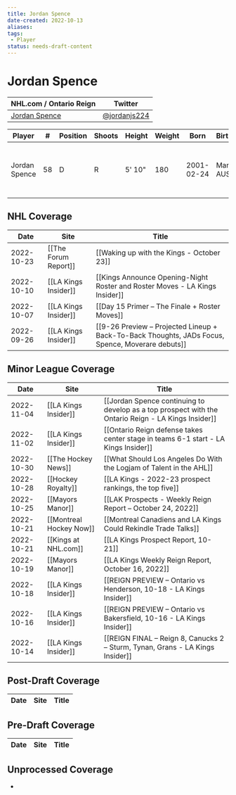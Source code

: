 ```yaml
---
title: Jordan Spence
date-created: 2022-10-13
aliases: 
tags:
 - Player
status: needs-draft-content
---
```


# Jordan Spence

NHL.com / Ontario Reign | Twitter
-|-
[Jordan Spence](https://www.nhl.com/player/jordan-spence-8481606) | [@jordanjs224](https://twitter.com/jordanjs224)

Player | \# | Position | Shoots | Height | Weight | Born | Birthplace | Draft 
-|-|-|-|-|-|-|-|-
Jordan Spence | 58 | D | R | 5' 10" | 180 | 2001-02-24 | Manly, AUS | -   2019 LAK, 4th rd, 2nd pk (95th overall)
 


## NHL  Coverage
| Date | Site | Title |
| ---- | ---- | ----- |
| 2022-10-23 | [[The Forum Report]] | [[Waking up with the Kings - October 23]]                                                                |
| 2022-10-10 | [[LA Kings Insider]] | [[Kings Announce Opening-Night Roster and Roster Moves - LA Kings Insider]]
| 2022-10-07 | [[LA Kings Insider]] | [[Day 15 Primer – The Finale + Roster Moves]]
| 2022-09-26 | [[LA Kings Insider]] | [[9-26 Preview – Projected Lineup + Back-To-Back Thoughts, JADs Focus, Spence, Moverare debuts]]



## Minor League Coverage
| Date       | Site                    | Title                                                                |
| ---------- | ----------------------- | -------------------------------------------------------------------- |
| 2022-11-04 | [[LA Kings Insider]] | [[Jordan Spence continuing to develop as a top prospect with the Ontario Reign - LA Kings Insider]]                                                                                                                    |
| 2022-11-02 | [[LA Kings Insider]] | [[Ontario Reign defense takes center stage in teams 6-1 start - LA Kings Insider]]                                                                                                   |
| 2022-10-30 | [[The Hockey News]]     | [[What Should Los Angeles Do With the Logjam of Talent in the AHL]]  |
| 2022-10-28 | [[Hockey Royalty]]      | [[LA Kings - 2022-23 prospect rankings, the top five]]               |
| 2022-10-25 | [[Mayors Manor]]        | [[LAK Prospects - Weekly Reign Report – October 24, 2022]]           |
| 2022-10-21 | [[Montreal Hockey Now]] | [[Montreal Canadiens and LA Kings Could Rekindle Trade Talks]]       |
| 2022-10-21 | [[Kings at NHL.com]]    | [[LA Kings Prospect Report, 10-21]]                                  |
| 2022-10-19 | [[Mayors Manor]]        | [[LA Kings Weekly Reign Report, October 16, 2022]]                   |
| 2022-10-18 | [[LA Kings Insider]]    | [[REIGN PREVIEW – Ontario vs Henderson, 10-18 - LA Kings Insider]]   |
| 2022-10-16 | [[LA Kings Insider]]    | [[REIGN PREVIEW – Ontario vs Bakersfield, 10-16 - LA Kings Insider]] |
| 2022-10-14 | [[LA Kings Insider]]    | [[REIGN FINAL – Reign 8, Canucks 2 – Sturm, Tynan, Grans - LA Kings Insider]] |




## Post-Draft Coverage
Date | Site |  Title
---|---|---



## Pre-Draft Coverage
Date | Site |  Title
---|---|---


## Unprocessed Coverage
- 
